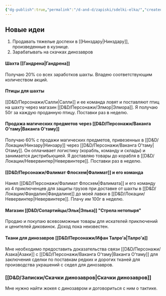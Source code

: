```yaml
---
{"dg-publish":true,"permalink":"/d-and-d/zapiski/sdelki-elka/","created":"2024-02-19T19:15:28.528+03:00","updated":"2024-01-16T21:48:17.463+03:00"}
---
```



## Новые идеи
1. Продавать тяжелые доспехи в [[Нинздару\|Нинздару]], произведенные в кузнице.
2. Зарабатывать на скачках динозавров

#### Шахта [[Гандрена\|Гандрена]]
Получаю 20% со всех заработков шахты. Владею соответствующим количеством акций.

#### Птицы для шахты
[[D&D/Персонажи/Салли\|Салли]] и ее команда ловят и поставляют птиц на шахту через магазин [[D&D/Персонажи/Элмор\|Элмора]]. Я получаю 50г за каждую проданную птицу. Поставки раз в неделю.

#### Продажа магических предметов через [[D&D/Персонажи/Ваканга О’таму\|Ваканга О’таму]]
Получаю 60% с продажи магических предметов, привезенных в [[D&D/Локации/Нинзару\|Нинзару]] через [[D&D/Персонажи/Ваканга О’таму\|Отаму]]. Он оплачивает логистику (корабль, команду и склады) и занимается дистрибьюцией. Я доставляю товары до корабля в [[D&D/Локации/Невервинтер\|Невервинтере]]. Поставки раз в неделю.

#### [[D&D/Персонажи/Фалимат Флосхем\|Фалимат]] и его команда
Нанял [[D&D/Персонажи/Фалимат Флосхем\|Фалимата]] и его команду из 4 приключенцев для защиты грузов при доставке от шахты в [[D&D/Локации/Фандалин\|Фандалине]] до моей лавки в [[D&D/Локации/Невервинтер\|Невервинтере]]. Плачу им 100г в неделю.

#### Магазин [[D&D/Сопартийцы/Эльк\|Элька]] "Стрела нетопыря"
Продаю и покупаю всевозможные товары для искателей приключений и ценителей диковинок. Доход пока неизвестен. 

#### Ткани для динозавров [[D&D/Персонажи/Ифан Талро’a\|Талро’a]]
Мне необходимо предоставить доказательства связи [[D&D/Персонажи/Азака\|Азаки]] с [[D&D/Персонажи/Ваканга О’таму\|Ваканга О’таму]] для заключения сделки по поставкам редких и дорогих тканей для производства украшений с седел для динозавров. 


### [[D&D/Записки/Скачки динозавров\|Скачки динозавров]]
Мне нужно найти жокея с динозавром и договориться с ним о тактике. 


